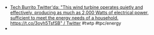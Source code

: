 - [Tech Burrito Twitter'da: "This wind turbine operates quietly and effectively, producing as much as 2,000 Watts of electrical power, sufficient to meet the energy needs of a household. https://t.co/3oyh5TsfSB" / Twitter](https://twitter.com/TechBurritoUno/status/1628195919706394627) #twtp #tpc/energy
-